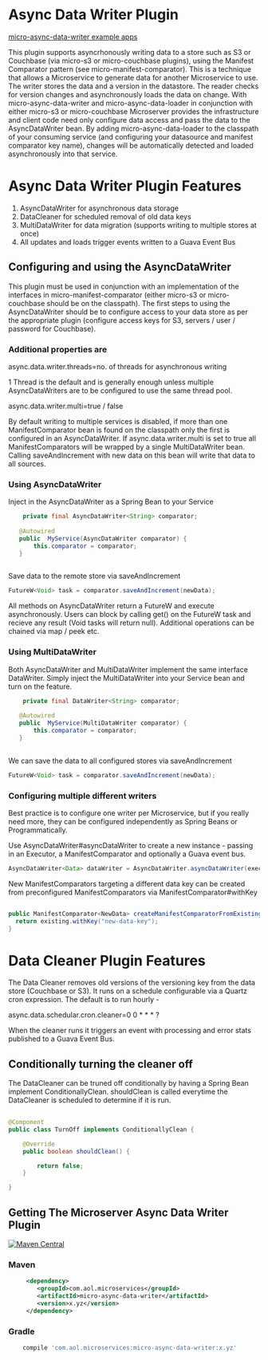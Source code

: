 # Async Data Writer Plugin

[micro-async-data-writer example apps](https://github.com/aol/micro-server/tree/master/micro-async-data-writer/src/test/java/app)

This plugin supports asyncrhonously writing data to a store such as S3 or Couchbase (via micro-s3 or micro-couchbase plugins), using the Manifest Comparator pattern (see micro-manifest-comparator). This is a technique that allows a Microservice to generate data for another Microservice to use. The writer stores the data and a version in the datastore. The reader checks for version changes and asynchronously loads the data on change. With micro-async-data-writer and micro-async-data-loader in conjunction with either micro-s3 or micro-couchbase Microserver provides the infrastructure and client code need only configure data access and pass the data to the AsyncDataWriter bean. By adding micro-async-data-loader to the classpath of your consuming service (and configuring your datasource and manifest comparator key name),  changes will be automatically detected and loaded asynchronously into that service.


# Async Data Writer Plugin Features

1. AsyncDataWriter for asynchronous data storage
2. DataCleaner for scheduled removal of old data keys
3. MultiDataWriter for data migration (supports writing to multiple stores at once)
4. All updates and loads trigger events written to a Guava Event Bus

## Configuring and using the AsyncDataWriter

This plugin must be used in conjunction with an implementation of the interfaces in micro-manifest-comparator (either micro-s3 or micro-couchbase should be on the classpath). The first steps to using the AsyncDataWriter should be to configure access to your data store as per the appropriate plugin (configure access keys for S3, servers / user / password for Couchbase).


### Additional properties are 

async.data.writer.threads=no. of threads for asynchronous writing

1 Thread is the default and is generally enough unless multiple AsyncDataWriters are to be configured to use the same thread pool.

async.data.writer.multi=true / false

By default writing to multiple services is disabled, if more than one ManifestComparator bean is found on the classpath only the first is configured in an AsyncDataWriter. If async.data.writer.multi is set to true all ManifestComparators will be wrapped by a single MultiDataWriter bean. Calling saveAndIncrement with new data on this bean will write that data to all sources.

### Using AsyncDataWriter

Inject in the AsyncDataWriter as a Spring Bean to your Service

 ```java
	 private final AsyncDataWriter<String> comparator;
	
	@Autowired
	public  MyService(AsyncDataWriter comparator) {
		this.comparator = comparator;
	}
	
 ```
 
 Save data to the remote store via saveAndIncrement
 
  ```java
 FutureW<Void> task = comparator.saveAndIncrement(newData);
 ```
 
 All methods on AsyncDataWriter return a FutureW and execute asynchronously. Users can block by calling get() on the FutureW task and recieve any result (Void tasks will return null). Additional operations can be chained via map / peek etc.
 
 ### Using MultiDataWriter
 
 Both AsyncDataWriter and MultiDataWriter implement the same interface DataWriter. Simply inject the MultiDataWriter into your Service bean and turn on the feature.
 
 ```java
	 private final DataWriter<String> comparator;
	
	@Autowired
	public  MyService(MultiDataWriter comparator) {
		this.comparator = comparator;
	}
	
 ```
 
 We can save the data to all configured stores via saveAndIncrement
 
  ```java
 FutureW<Void> task = comparator.saveAndIncrement(newData);
 ```
 
 ### Configuring multiple different writers
 
 Best practice is to configure one writer per Microservice, but if you really need more, they can be configured independently as Spring Beans or Programmatically.
 
Use AsyncDataWriter#asyncDataWriter to create a new instance - passing in an Executor, a ManifestComparator and optionally a Guava event bus.

  ```java
AsyncDataWriter<Data> dataWriter = AsyncDataWriter.asyncDataWriter(executor,manifestComparator,eventBus);
 ```

New ManifestComparators targeting a different data key can be created from preconfigured ManifestComparators via ManifestComparator#withKey


 ```java
 
 public ManifestComparator<NewData> createManifestComparatorFromExisting(ManifestComparator<OldData> existing){
   return existing.withKey("new-data-key");
 }
 
```
 
# Data Cleaner Plugin Features

The Data Cleaner removes old versions of the versioning key from the data store (Couchbase or S3). It runs on a schedule configurable via a Quartz cron expression. The default is to run hourly -

async.data.schedular.cron.cleaner=0 0 * * * ?

When the cleaner runs it triggers an event with processing and error stats published to a Guava Event Bus.

## Conditionally turning the cleaner off

The DataCleaner can be truned off conditionally by having a Spring Bean implement ConditionallyClean. shouldClean is called everytime the DataCleaner is scheduled to determine if it is run.

```java
 
@Component
public class TurnOff implements ConditionallyClean {

    @Override
    public boolean shouldClean() {

        return false;
    }

}

```

## Getting The Microserver Async Data Writer Plugin

[![Maven Central](https://maven-badges.herokuapp.com/maven-central/com.aol.microservices/micro-async-data-writer/badge.svg)](https://maven-badges.herokuapp.com/maven-central/com.aol.microservices/micro-async-data-writer)

### Maven 
```xml
     <dependency>
        <groupId>com.aol.microservices</groupId>  
        <artifactId>micro-async-data-writer</artifactId>
        <version>x.yz</version>
     </dependency>
```
### Gradle
```groovy
    compile 'com.aol.microservices:micro-async-data-writer:x.yz'
 ```
